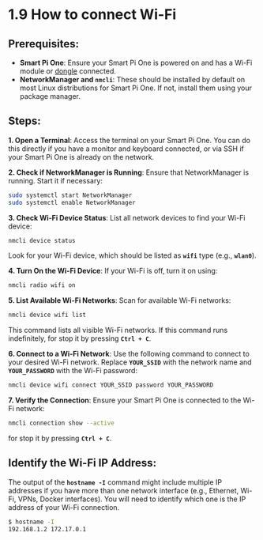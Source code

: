 # 1.9 How to connect Wi-Fi

## Prerequisites:
- **Smart Pi One**: Ensure your Smart Pi One is powered on and has a Wi-Fi module or [dongle](https://wanhao-europe.com/collections/yumi-accessoires-diy/products/cle-wifi-compaitble-windows-linux-2-4g) connected.
- **NetworkManager and `nmcli`**: These should be installed by default on most Linux distributions for Smart Pi One. If not, install them using your package manager.

## Steps:

**1. Open a Terminal**:
   Access the terminal on your Smart Pi One. You can do this directly if you have a monitor and keyboard connected, or via SSH if your Smart Pi One is already on the network.

**2. Check if NetworkManager is Running**:
   Ensure that NetworkManager is running. Start it if necessary:
   ```bash
   sudo systemctl start NetworkManager
   sudo systemctl enable NetworkManager
   ```

**3. Check Wi-Fi Device Status**:
   List all network devices to find your Wi-Fi device:
   ```bash
   nmcli device status
   ```
   Look for your Wi-Fi device, which should be listed as **`wifi`** type (e.g., **`wlan0`**).

**4. Turn On the Wi-Fi Device**:
   If your Wi-Fi is off, turn it on using:
   ```bash
   nmcli radio wifi on
   ```

**5. List Available Wi-Fi Networks**:
   Scan for available Wi-Fi networks:
   ```bash
   nmcli device wifi list
   ```
   This command lists all visible Wi-Fi networks. If this command runs indefinitely, for stop it by pressing **`Ctrl + C`**.

**6. Connect to a Wi-Fi Network**:
   Use the following command to connect to your desired Wi-Fi network. Replace **`YOUR_SSID`** with the network name and **`YOUR_PASSWORD`** with the Wi-Fi password:
   ```bash
   nmcli device wifi connect YOUR_SSID password YOUR_PASSWORD
   ```

**7. Verify the Connection**:
   Ensure your Smart Pi One is connected to the Wi-Fi network:
   ```bash
   nmcli connection show --active
   ```
   for stop it by pressing **`Ctrl + C`**.


## Identify the Wi-Fi IP Address:
   The output of the **`hostname -I`** command might include multiple IP addresses if you have more than one network interface (e.g., Ethernet, Wi-Fi, VPNs, Docker interfaces). You will need to identify which one is the IP address of your Wi-Fi connection.
   ```bash
   $ hostname -I
   192.168.1.2 172.17.0.1
   ```

